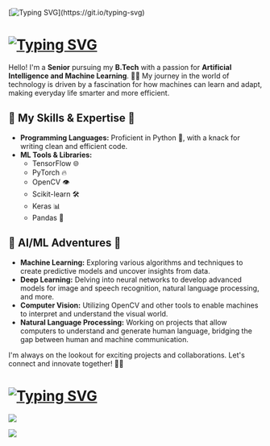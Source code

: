 [![Typing SVG](https://readme-typing-svg.demolab.com/?font=Aptos&weight=300&size=30&duration=1000&pause=1000&color=37C0C9&center=false&vCenter=true&random=true&width=435&lines=Hi%2C+this+is+Pratirath!)](https://git.io/typing-svg)

# [![Typing SVG](https://readme-typing-svg.demolab.com?font=Aptos&weight=300&size=30&duration=2000&pause=100&color=FFFFFF&center=false&repeat=true&random=true&width=435&lines=%F0%9F%92%AB+About+me%3A)](https://git.io/typing-svg)


Hello! I'm a **Senior** pursuing my **B.Tech** with a passion for **Artificial Intelligence and Machine Learning**. 🧑‍💻 My journey in the world of technology is driven by a fascination for how machines can learn and adapt, making everyday life smarter and more efficient.

## 🚀 My Skills & Expertise 🚀

- **Programming Languages:** Proficient in Python 🐍, with a knack for writing clean and efficient code.
- **ML Tools & Libraries:**
  - TensorFlow 🌐
  - PyTorch 🔥
  - OpenCV 👁️
  - Scikit-learn 🛠️
  - Keras 📊
  - Pandas 🐼

## 🌈 AI/ML Adventures 🌈

- **Machine Learning:** Exploring various algorithms and techniques to create predictive models and uncover insights from data.
- **Deep Learning:** Delving into neural networks to develop advanced models for image and speech recognition, natural language processing, and more.
- **Computer Vision:** Utilizing OpenCV and other tools to enable machines to interpret and understand the visual world.
- **Natural Language Processing:** Working on projects that allow computers to understand and generate human language, bridging the gap between human and machine communication.

I'm always on the lookout for exciting projects and collaborations. Let's connect and innovate together! 🚀✨

<!--
**pratirath06/pratirathgupta** is a ✨ _special_ ✨ repository because its `README.md` (this file) appears on your GitHub profile.

Here are some ideas to get you started:

- 🔭 I’m currently working on ...
- 🌱 I’m currently learning ...
- 👯 I’m looking to collaborate on ...
- 🤔 I’m looking for help with ...
- 💬 Ask me about ...
- 📫 How to reach me: ...
- 😄 Pronouns: ...
- ⚡ Fun fact: ...
-->


# [![Typing SVG](https://readme-typing-svg.demolab.com?font=Aptos&weight=300&size=30&duration=2000&pause=100&color=FFFFFF&random=true&width=435&lines=%E2%9C%8D%EF%B8%8F+Random+Dev+Quote+%3A)](https://git.io/typing-svg)
![](https://quotes-github-readme.vercel.app/api?type=horizontal&theme=dark)


[![](https://visitcount.itsvg.in/api?id=pratirath06&icon=0&color=0)](https://visitcount.itsvg.in)

